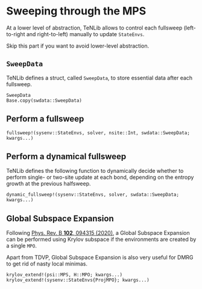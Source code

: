 # Sweeping through the MPS

At a lower level of abstraction, TeNLib allows to control each fullsweep
(left-to-right and right-to-left) manually to update `StateEnvs`.

Skip this part if you want to avoid lower-level abstraction.

## `SweepData`

TeNLib defines a struct, called  `SweepData`, to store essential data after each fullsweep.

```@docs
SweepData
Base.copy(swdata::SweepData)
```

## Perform a fullsweep

```@docs
fullsweep!(sysenv::StateEnvs, solver, nsite::Int, swdata::SweepData; kwargs...)
```

## Perform a dynamical fullsweep

TeNLib defines the following function to dynamically decide whether to perform single- or
two-site update at each bond, depending on the entropy growth at the previous halfsweep.

```@docs
dynamic_fullsweep!(sysenv::StateEnvs, solver, swdata::SweepData; kwargs...)
```

## Global Subspace Expansion

Following [Phys. Rev. B **102**, 094315 (2020)](https://journals.aps.org/prb/abstract/10.1103/PhysRevB.102.094315), a Global Subspace Expansion can be performed using Krylov subspace if the
environments are created by a single `MPO`.

Apart from TDVP, Global Subspace Expansion is also very useful for DMRG to get rid of nasty
local minimas.

```@docs
krylov_extend!(psi::MPS, H::MPO; kwargs...)
krylov_extend!(sysenv::StateEnvs{ProjMPO}; kwargs...)
```

